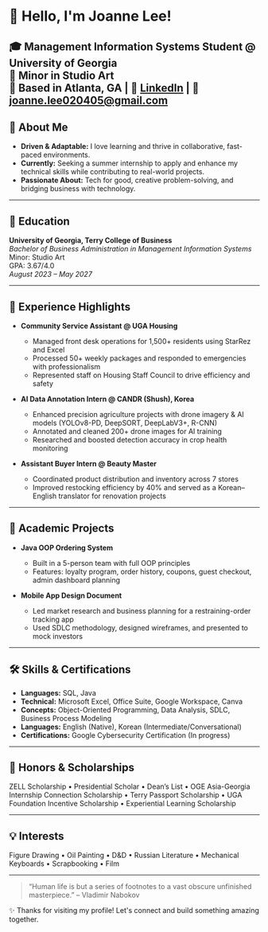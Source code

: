 # 👋 Hello, I'm Joanne Lee!

🎓 **Management Information Systems Student @ University of Georgia**  
🎨 Minor in Studio Art  
📍 Based in Atlanta, GA | 💼 [LinkedIn](https://www.linkedin.com/in/joanne-mis) | 📧 [joanne.lee020405@gmail.com](mailto:joanne.lee020405@gmail.com)  
---

## 🌱 About Me

- **Driven & Adaptable:** I love learning and thrive in collaborative, fast-paced environments.
- **Currently:** Seeking a summer internship to apply and enhance my technical skills while contributing to real-world projects.
- **Passionate About:** Tech for good, creative problem-solving, and bridging business with technology.
  
---

## 🏫 Education

**University of Georgia, Terry College of Business**  
_Bachelor of Business Administration in Management Information Systems_  
Minor: Studio Art  
GPA: 3.67/4.0  
_August 2023 – May 2027_

---

## 💼 Experience Highlights

- **Community Service Assistant @ UGA Housing**
  - Managed front desk operations for 1,500+ residents using StarRez and Excel
  - Processed 50+ weekly packages and responded to emergencies with professionalism
  - Represented staff on Housing Staff Council to drive efficiency and safety

- **AI Data Annotation Intern @ CANDR (Shush), Korea**
  - Enhanced precision agriculture projects with drone imagery & AI models (YOLOv8-PD, DeepSORT, DeepLabV3+, R-CNN)
  - Annotated and cleaned 200+ drone images for AI training
  - Researched and boosted detection accuracy in crop health monitoring

- **Assistant Buyer Intern @ Beauty Master**
  - Coordinated product distribution and inventory across 7 stores
  - Improved restocking efficiency by 40% and served as a Korean–English translator for renovation projects

---

## 🚀 Academic Projects

- **Java OOP Ordering System**
  - Built in a 5-person team with full OOP principles
  - Features: loyalty program, order history, coupons, guest checkout, admin dashboard planning

- **Mobile App Design Document**
  - Led market research and business planning for a restraining-order tracking app
  - Used SDLC methodology, designed wireframes, and presented to mock investors

---

## 🛠️ Skills & Certifications

- **Languages:** SQL, Java
- **Technical:** Microsoft Excel, Office Suite, Google Workspace, Canva
- **Concepts:** Object-Oriented Programming, Data Analysis, SDLC, Business Process Modeling 
- **Languages:** English (Native), Korean (Intermediate/Conversational)
- **Certifications:** Google Cybersecurity Certification (In progress)

---

## 🏅 Honors & Scholarships

ZELL Scholarship • Presidential Scholar • Dean’s List • OGE Asia-Georgia Internship Connection Scholarship • Terry Passport Scholarship • UGA Foundation Incentive Scholarship • Experiential Learning Scholarship

---

## 💡 Interests

Figure Drawing • Oil Painting • D&D • Russian Literature • Mechanical Keyboards • Scrapbooking • Film

---

> “Human life is but a series of footnotes to a vast obscure unfinished masterpiece.” – Vladimir Nabokov

✨ Thanks for visiting my profile! Let's connect and build something amazing together.
